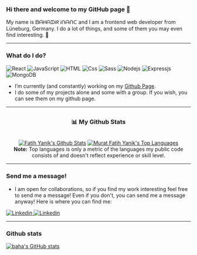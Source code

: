 ### Hi there and welcome to my GitHub page 👋

My name is ᗷᗩᕼᗩᗪᎥᖇ Ꭵᑎᗩᑎᑕ and I am a frontend web developer from Lüneburg, Germany. I do a lot of things, and some of them you may even find interesting. 🤞

---

### What do I do?

<p>
  <img alt="React" src="https://img.shields.io/badge/React-61DAFB?logo=react&logoColor=white&style=for-the-badge" />
  <img alt="JavaScript" src="https://img.shields.io/badge/JavaScript-F7DF1E?logo=javascript&logoColor=white&style=for-the-badge" />
  <img alt="HTML" src="https://img.shields.io/badge/HTML-E34F26?logo=html5&logoColor=white&style=for-the-badge" />
  <img alt="Css" src="https://img.shields.io/badge/CSS-1572B6?logo=css3&logoColor=white&style=for-the-badge" />
  <img alt="Sass" src="https://img.shields.io/badge/Sass-CC6699?logo=sass&logoColor=white&style=for-the-badge" />
  <img alt="Nodejs" src="https://img.shields.io/badge/Nodejs-663399?logo=Nodejs&logoColor=white&style=for-the-badge" />
  <img alt="Expressjs" src="https://img.shields.io/badge/Expressjs-E10098?logo=Expressjs&logoColor=white&style=for-the-badge" />
  <img alt="MongoDB" src="https://img.shields.io/badge/MongoDB-239120?logo=MongoDB&logoColor=white&style=for-the-badge" />
 </p>

- I’m currently (and constantly) working on my [Github Page](https://github.com/herrbaha). 
- I do some of my projects alone and some with a group. If you wish, you can see them on my github page.

---
##  <h3 align="center">📊 My Github Stats</h3>
<p align="center">
  <br/>
   <a href="https://github.com/fatihyanik/github-readme-stats"><img alt="Fatih Yanik's Github Stats" src="https://github-readme-stats.vercel.app/api?username=fatihyanik&show_icons=true&count_private=true&theme=chartreuse-dark&hide_border=true&bg_color=151515" /></a>
  <a href="https://github.com/fatihyanik/github-readme-stats"><img alt="Murat Fatih Yanik's Top Languages" src="https://github-readme-stats.vercel.app/api/top-langs/?username=fatihyanik&langs_count=8&count_private=true&layout=compact&theme=chartreuse-dark&hide_border=true&bg_color=151515" /></a>
   
   
    
  <br/>
  <b>Note:</b> Top languages is only a metric of the languages my public code consists of and doesn't reflect experience or skill level.
</p>

---

### Send me a message!

- I am open for collaborations, so if you find my work interesting feel free to send me a message! Even if you don't, you can send me a message anyway! Here is where you can find me:

<p>
   <a href="https://www.linkedin.com/in/bahadir-inanc-4a654080/"><img alt="Linkedin" src="https://img.shields.io/badge/linkedin-0077B5?logo=linkedin&logoColor=white&style=for-the-badge" />
  </a>
   <a href="https://www.xing.com/profile/Bahadir_Inanc2/cv"><img alt="Linkedin" src="https://img.shields.io/badge/xing-%23006567.svg?style=for-the-badge&logo=xing&logoColor=white" />
  </a>

 
 
</p>

---

### Github stats

[![baha's GitHub stats](https://github-readme-stats.vercel.app/api?username=herrbaha)](https://github.com/herrbaha/github-readme-stats)
